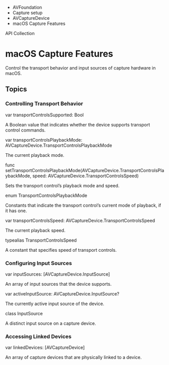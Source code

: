 

- AVFoundation
- Capture setup
- AVCaptureDevice
-  macOS Capture Features 

API Collection

# macOS Capture Features

Control the transport behavior and input sources of capture hardware in macOS.

## Topics

### Controlling Transport Behavior

var transportControlsSupported: Bool

A Boolean value that indicates whether the device supports transport control commands.

var transportControlsPlaybackMode: AVCaptureDevice.TransportControlsPlaybackMode

The current playback mode.

func setTransportControlsPlaybackMode(AVCaptureDevice.TransportControlsPlaybackMode, speed: AVCaptureDevice.TransportControlsSpeed)

Sets the transport control’s playback mode and speed.

enum TransportControlsPlaybackMode

Constants that indicate the transport control’s current mode of playback, if it has one.

var transportControlsSpeed: AVCaptureDevice.TransportControlsSpeed

The current playback speed.

typealias TransportControlsSpeed

A constant that specifies speed of transport controls.

### Configuring Input Sources

var inputSources: [AVCaptureDevice.InputSource]

An array of input sources that the device supports.

var activeInputSource: AVCaptureDevice.InputSource?

The currently active input source of the device.

class InputSource

A distinct input source on a capture device.

### Accessing Linked Devices

var linkedDevices: [AVCaptureDevice]

An array of capture devices that are physically linked to a device.

